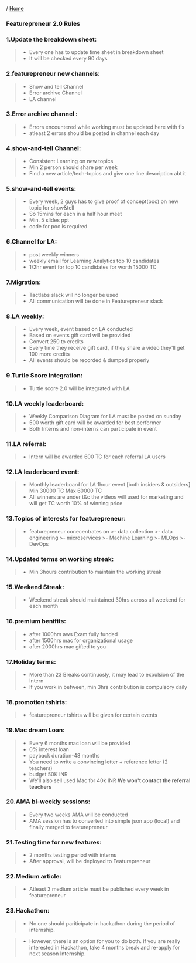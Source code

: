/ [Home](index.md)

### Featurepreneur 2.0 Rules 



### 1.Update the breakdown sheet:

> - Every one has to update time sheet in breakdown sheet  
> - It will be checked every  90 days

  
### 2.featurepreneur new channels:

> - Show and tell Channel
> - Error archive Channel
> - LA channel 

### 3.Error archive channel :

> - Errors encountered while working must be updated here with fix  
> - atleast 2 errors should be posted in channel each day

### 4.show-and-tell Channel:

> - Consistent Learning on new topics
> - Min 2 person should share per week
> - Find a new article/tech-topics and give one line description abt it
    
            
### 5.show-and-tell events:

> - Every week, 2 guys has to give proof of concept(poc) on new topic for show&tell   
> - So 15mins for each in a half hour meet
> - Min. 5 slides ppt  
> - code for poc is required 

### 6.Channel for LA:

> - post weekly winners
> - weekly email for Learning Analytics top 10 candidates
> - 1/2hr event for top 10 candidates for worth 15000 TC

### 7.Migration:

> - Tactlabs slack will no longer be used
> - All communication will be done in Featurepreneur slack

### 8.LA weekly:

> - Every week, event based on LA conducted
> - Based on events gift card will be provided
> - Convert 250 to credits
> - Every time they receive gift card, if they share a video they'll get 100 more credits
> - All events should be recorded & dumped properly

### 9.Turtle Score integration: 

> - Turtle score 2.0 will be integrated with LA

### 10.LA weekly leaderboard: 

> - Weekly Comparison Diagram for LA must be posted on sunday  
> - 500 worth gift card will be awarded for best performer 
> - Both Interns and non-interns can participate in event

### 11.LA referral: 

> - Intern will be awarded 600 TC for each referral LA users

### 12.LA leaderboard event:

> - Monthly leaderboard for LA
    1hour event [both insiders & outsiders]
    Min 30000 TC
    Max 60000 TC
> - All winners are under t&c the videos will used for marketing and will get TC worth 10% of winning price

### 13.Topics of interests for featurepreneur:

> - featurepreneur conecentrates on
        >- data collection
        >- data engineering
        >- microservices
        >- Machine Learning
        >- MLOps
        >- DevOps       

### 14.Updated terms on working streak:

> - Min 3hours contribution to maintain the working streak

### 15.Weekend Streak:

> - Weekend streak should maintained 30hrs across all weekend for each month

### 16.premium benifits:
 
> - after 1000hrs aws Exam fully funded 
> - after 1500hrs mac for organizational usage  
> - after 2000hrs mac gifted to you 

### 17.Holiday terms:

> - More than 23 Breaks continuosly, it may lead to expulsion of the Intern 
> - If you work in between, min 3hrs contribution is compulsory daily

### 18.promotion tshirts:

> - featurepreneur tshirts will be given for certain events

### 19.Mac dream Loan:

> - Every 6 months mac loan will be provided
> - 0% interest loan
> - payback duration-48 months
> - You need to write a convincing letter + reference letter (2 teachers)  
> - budget 50K INR
> - We'll also sell used Mac for 40k INR
    **We won't contact the referral teachers**

### 20.AMA bi-weekly sessions:

> - Every two weeks AMA will be conducted
> - AMA session has to converted into simple json app (local)
and finally merged to featurepreneur

### 21.Testing time for new features:

> - 2 months testing period with interns
> - After approval, will be deployed to Featurepreneur

### 22.Medium article:

> - Atleast 3 medium article must be published every week in featurepreneur

### 23.Hackathon:

> - No one should pariticipate in hackathon during the period of internship.

> - However, there is an option for you to do both. If you are really interested in Hackathon, take 4 months break and re-apply for next season Internship.